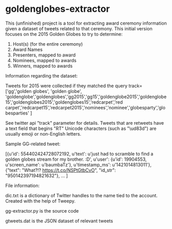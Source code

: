# goldenglobes-extractor
This (unfinished) project is a tool for extracting award ceremony information given a dataset of tweets related to that ceremony. This initial version focuses on the 2015 Golden Globes to try to determine:

1. Host(s) (for the entire ceremony)
2. Award Names
3. Presenters, mapped to award
4. Nominees, mapped to awards
5. Winners, mapped to awards

Information regarding the dataset:

Tweets for 2015 were collected if they matched the query
track=['gg','golden globes', 'golden globe', 'goldenglobe','goldenglobes','gg2015','gg15','goldenglobe2015','goldenglobe15','goldenglobes2015','goldenglobes15','redcarpet','red carpet','redcarpet15','redcarpet2015','nominees','nominee','globesparty','globesparties' ]

See twitter api "track" parameter for details.
Tweets that are retweets have a text field that begins "RT"
Unicode characters (such as "\ud83d") are usually emoji or non-English letters.

Sample GG-related tweet:

[{u'id': 554402424728072192, u'text': u'just had to scramble to find a golden globes stream for my brother. :D', u'user': {u'id': 19904553, u'screen_name': u'baumbaTz'}, u'timestamp_ms': u'1421014813011'}, {"text": "What?!? https://t.co/NSPtGtbCvO", "id_str": "950142397194821632"}, ...
]

File information:

dic.txt is a dictionary of Twitter handles to the name tied to the account. Created with the help of Tweepy.

gg-extractor.py is the source code

gtweets.dat is the JSON dataset of relevant tweets

